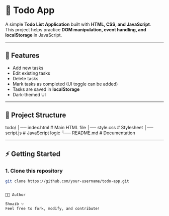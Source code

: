 # 📝 Todo App

A simple **Todo List Application** built with **HTML, CSS, and JavaScript**.  
This project helps practice **DOM manipulation, event handling, and localStorage** in JavaScript.

---

## 🚀 Features
- Add new tasks  
- Edit existing tasks  
- Delete tasks  
- Mark tasks as completed (UI toggle can be added)  
- Tasks are saved in **localStorage**  
- Dark-themed UI  

---

## 📂 Project Structure

todo/
│── index.html # Main HTML file
│── style.css # Stylesheet
│── script.js # JavaScript logic
└── README.md # Documentation



---

## ⚡ Getting Started

### 1. Clone this repository
```bash
git clone https://github.com/your-username/todo-app.git


👨‍💻 Author

Shoaib ✨
Feel free to fork, modify, and contribute!